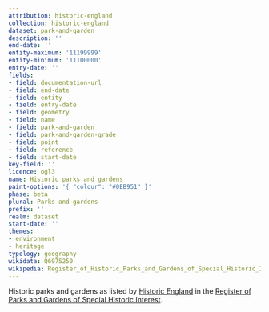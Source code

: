 ```yaml
---
attribution: historic-england
collection: historic-england
dataset: park-and-garden
description: ''
end-date: ''
entity-maximum: '11199999'
entity-minimum: '11100000'
entry-date: ''
fields:
- field: documentation-url
- field: end-date
- field: entity
- field: entry-date
- field: geometry
- field: name
- field: park-and-garden
- field: park-and-garden-grade
- field: point
- field: reference
- field: start-date
key-field: ''
licence: ogl3
name: Historic parks and gardens
paint-options: '{ "colour": "#0EB951" }'
phase: beta
plural: Parks and gardens
prefix: ''
realm: dataset
start-date: ''
themes:
- environment
- heritage
typology: geography
wikidata: Q6975250
wikipedia: Register_of_Historic_Parks_and_Gardens_of_Special_Historic_Interest_in_England
---
```


Historic parks and gardens as listed by [Historic England](https://historicengland.org.uk/) in the [Register of Parks and Gardens of Special Historic Interest](https://historicengland.org.uk/listing/what-is-designation/registered-parks-and-gardens/).
